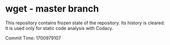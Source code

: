 # wget - master branch

This repository contains frozen state of the repository.
Its history is cleared. It is used only for static code
analysis with Codacy.

Commit Time: 1700979107